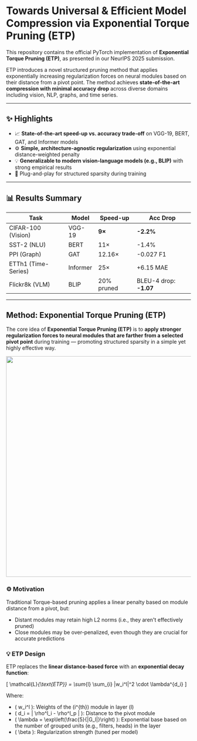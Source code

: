 # Towards Universal & Efficient Model Compression via Exponential Torque Pruning (ETP)

This repository contains the official PyTorch implementation of **Exponential Torque Pruning (ETP)**, as presented in our NeurIPS 2025 submission.

ETP introduces a novel structured pruning method that applies exponentially increasing regularization forces on neural modules based on their distance from a pivot point. The method achieves **state-of-the-art compression with minimal accuracy drop** across diverse domains including vision, NLP, graphs, and time series.

---

## ✨ Highlights

- 📈 **State-of-the-art speed-up vs. accuracy trade-off** on VGG-19, BERT, GAT, and Informer models
- ⚙️ **Simple, architecture-agnostic regularization** using exponential distance-weighted penalty
- 💡 **Generalizable to modern vision-language models (e.g., BLIP)** with strong empirical results
- 🧩 Plug-and-play for structured sparsity during training

---

## 📊 Results Summary

| Task                | Model      | Speed-up | Acc Drop |
|---------------------|------------|----------|----------|
| CIFAR-100 (Vision)  | VGG-19     | **9×**   | **-2.2%** |
| SST-2 (NLU)         | BERT       | 11×      | -1.4%     |
| PPI (Graph)         | GAT        | 12.16×   | -0.027 F1 |
| ETTh1 (Time-Series) | Informer   | 25×      | +6.15 MAE |
| Flickr8k (VLM)      | BLIP       | 20% pruned | BLEU-4 drop: **-1.07** |

---

## Method: Exponential Torque Pruning (ETP)

The core idea of **Exponential Torque Pruning (ETP)** is to **apply stronger regularization forces to neural modules that are farther from a selected pivot point** during training — promoting structured sparsity in a simple yet highly effective way.
<p align="center">
  <img src="https://github.com/user-attachments/assets/094e3c0f-0e51-4f70-9ba6-586f39e7d8fd" width="600"/>
</p>

### ⚙️ Motivation

Traditional Torque-based pruning applies a linear penalty based on module distance from a pivot, but:

- Distant modules may retain high L2 norms (i.e., they aren't effectively pruned)
- Close modules may be over-penalized, even though they are crucial for accurate predictions

### 💡 ETP Design

ETP replaces the **linear distance-based force** with an **exponential decay function**:

\[
\mathcal{L}_{\text{ETP}} = \sum_{l} \sum_{i} \|w_i^l\|^2 \cdot \lambda^{d_i}
\]

Where:
- \( w_i^l \): Weights of the \(i^{th}\) module in layer \(l\)
- \( d_i = \| \rho^l_i - \rho^l_p \| \): Distance to the pivot module
- \( \lambda = \exp\left(\frac{5}{|G_l|}\right) \): Exponential base based on the number of grouped units (e.g., filters, heads) in the layer
- \( \beta \): Regularization strength (tuned per model)




